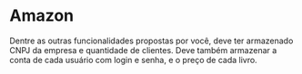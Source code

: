 Amazon
======

Dentre as outras funcionalidades propostas por você, deve ter armazenado CNPJ da empresa e quantidade de clientes. Deve também armazenar a conta de cada usuário com login e senha, e o preço de cada livro.
